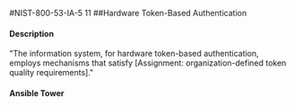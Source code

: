 #NIST-800-53-IA-5 11
##Hardware Token-Based Authentication
#### Description
"The information system, for hardware token-based authentication, employs mechanisms that satisfy [Assignment: organization-defined token quality requirements]."
#### Ansible Tower

